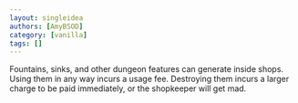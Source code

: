 ```yaml
---
layout: singleidea
authors: [AmyBSOD]
category: [vanilla]
tags: []
---
```

Fountains, sinks, and other dungeon features can generate inside shops. Using them in any way incurs a usage fee. Destroying them incurs a larger charge to be paid immediately, or the shopkeeper will get mad.
